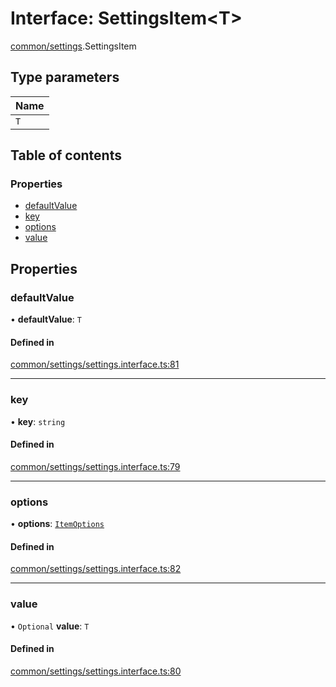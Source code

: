 # Interface: SettingsItem<T\>

[common/settings](../modules/common_settings.md).SettingsItem

## Type parameters

| Name |
| :------ |
| `T` |

## Table of contents

### Properties

- [defaultValue](common_settings.SettingsItem.md#defaultvalue)
- [key](common_settings.SettingsItem.md#key)
- [options](common_settings.SettingsItem.md#options)
- [value](common_settings.SettingsItem.md#value)

## Properties

### <a id="defaultvalue" name="defaultvalue"></a> defaultValue

• **defaultValue**: `T`

#### Defined in

[common/settings/settings.interface.ts:81](https://github.com/brickdoc/brickdoc/blob/master/apps/server-api/src/common/settings/settings.interface.ts#L81)

___

### <a id="key" name="key"></a> key

• **key**: `string`

#### Defined in

[common/settings/settings.interface.ts:79](https://github.com/brickdoc/brickdoc/blob/master/apps/server-api/src/common/settings/settings.interface.ts#L79)

___

### <a id="options" name="options"></a> options

• **options**: [`ItemOptions`](common_settings.ItemOptions.md)

#### Defined in

[common/settings/settings.interface.ts:82](https://github.com/brickdoc/brickdoc/blob/master/apps/server-api/src/common/settings/settings.interface.ts#L82)

___

### <a id="value" name="value"></a> value

• `Optional` **value**: `T`

#### Defined in

[common/settings/settings.interface.ts:80](https://github.com/brickdoc/brickdoc/blob/master/apps/server-api/src/common/settings/settings.interface.ts#L80)
